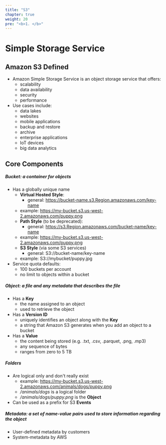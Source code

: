 ```yaml
---
title: "S3"
chapter: true
weight: 20
pre: "<b>1. </b>"
---
```


# Simple Storage Service

## Amazon S3 Defined  

- Amazon Simple Storage Service is an object storage service that offers:
    - scalability
    - data availability
    - security
    - performance
- Use cases include:
    - data lakes
    - websites
    - mobile applications
    - backup and restore
    - archive
    - enterprise applications
    - IoT devices
    - big data analytics

## Core Components  

##### **Bucket**: a container for objects  
- Has a globally unique name  
    - **Virtual Hosted Style**:
        - general:  https://bucket-name.s3.Region.amazonaws.com/key-name  
	- example:  https://my-bucket.s3.us-west-2.amazonaws.com/puppy.png
    - **Path Style** (to be deprecated):
        - general:  https://s3.Region.amazonaws.com/bucket-name/key-name  
	- example:  https://my-bucket.s3.us-west-2.amazonaws.com/puppy.png
    - **S3 Style** (via some S3 services)
        - general:  S3://bucket-name/key-name
	- example:  S3://mybucket/puppy.jpg
- Service quota defaults:
    - 100 buckets per account  
    - no limit to objects within a bucket
       
##### **Object**: a file and any metadata that describes the file
- Has a **Key**
    - the name assigned to an object
    - used to retrieve the object
- Has a **Version ID**
    - uniquely identifies an object along with the **Key**
    - a string that Amazon S3 generates when you add an object to a bucket
- Has a **Value**
    - the content being stored (e.g. .txt, .csv, .parquet, .png, .mp3)
    - any sequence of bytes
    - ranges from zero to 5 TB

##### **Folders**
- Are logical only and don't really exist
	- example:  https://my-bucket.s3.us-west-2.amazonaws.com/animals/dogs/puppy.png
	- */animals/dogs* is a logical folder
	- */animals/dogs/puppy.png* is the **Object**
- Can be used as a prefix for S3 **Events**

##### **Metadata**: a set of name-value pairs used to store information regarding the object
- User-defined metadata by customers
- System-metadata by AWS
